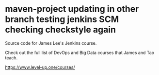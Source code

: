 # maven-project updating in other branch testing jenkins SCM checking checkstyle again
Source code for James Lee's Jenkins course.

Check out the full list of DevOps and Big Data courses that James and Tao teach.

https://www.level-up.one/courses/
